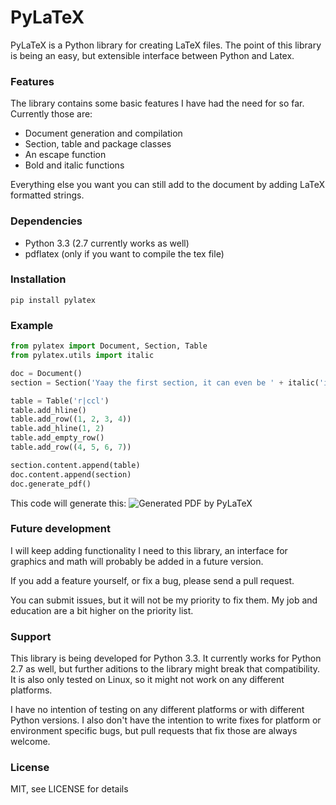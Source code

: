 PyLaTeX
=======

PyLaTeX is a Python library for creating LaTeX files. The point of this library
is being an easy, but extensible interface between Python and Latex.


### Features

The library contains some basic features I have had the need for so far.
Currently those are:

- Document generation and compilation
- Section, table and package classes
- An escape function
- Bold and italic functions

Everything else you want you can still add to the document by adding LaTeX
formatted strings.


### Dependencies

- Python 3.3 (2.7 currently works as well)
- pdflatex (only if you want to compile the tex file)


### Installation
`pip install pylatex`


### Example

```python
from pylatex import Document, Section, Table
from pylatex.utils import italic

doc = Document()
section = Section('Yaay the first section, it can even be ' + italic('italic'))

table = Table('r|ccl')
table.add_hline()
table.add_row((1, 2, 3, 4))
table.add_hline(1, 2)
table.add_empty_row()
table.add_row((4, 5, 6, 7))

section.content.append(table)
doc.content.append(section)
doc.generate_pdf()
```

This code will generate this:
![Generated PDF by PyLaTeX](https://raw.github.com/JelteF/PyLaTeX/master/docs/static/screenshot.png)


### Future development

I will keep adding functionality I need to this library, an interface for
graphics and math will probably be added in a future version.

If you add a feature yourself, or fix a bug, please send a pull request.

You can submit issues, but it will not be my priority to fix them. My job and
education are a bit higher on the priority list.


### Support

This library is being developed for Python 3.3. It currently works for Python
2.7 as well, but further aditions to the library might break that compatibility.
It is also only tested on Linux, so it might not work on any different
platforms.

I have no intention of testing on any different platforms or with different
Python versions. I also don't have the intention to write fixes for platform or
environment specific bugs, but pull requests that fix those are always welcome.


### License

MIT, see LICENSE for details
